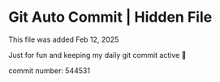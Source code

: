 # Git Auto Commit | Hidden File

This file was added Feb 12, 2025

Just for fun and keeping my daily git commit active 🤪

commit number: 544531
